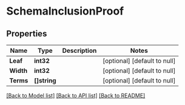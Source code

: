 # SchemaInclusionProof

## Properties
Name | Type | Description | Notes
------------ | ------------- | ------------- | -------------
**Leaf** | **int32** |  | [optional] [default to null]
**Width** | **int32** |  | [optional] [default to null]
**Terms** | **[]string** |  | [optional] [default to null]

[[Back to Model list]](../README.md#documentation-for-models) [[Back to API list]](../README.md#documentation-for-api-endpoints) [[Back to README]](../README.md)



